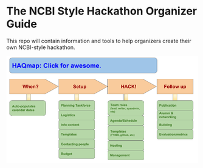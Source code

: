 # The NCBI Style Hackathon Organizer Guide

This repo will contain information and tools to help organizers create their own NCBI-style hackathon.

![HAQmap flow diagram](HAQmap_flow_diagram.png)
